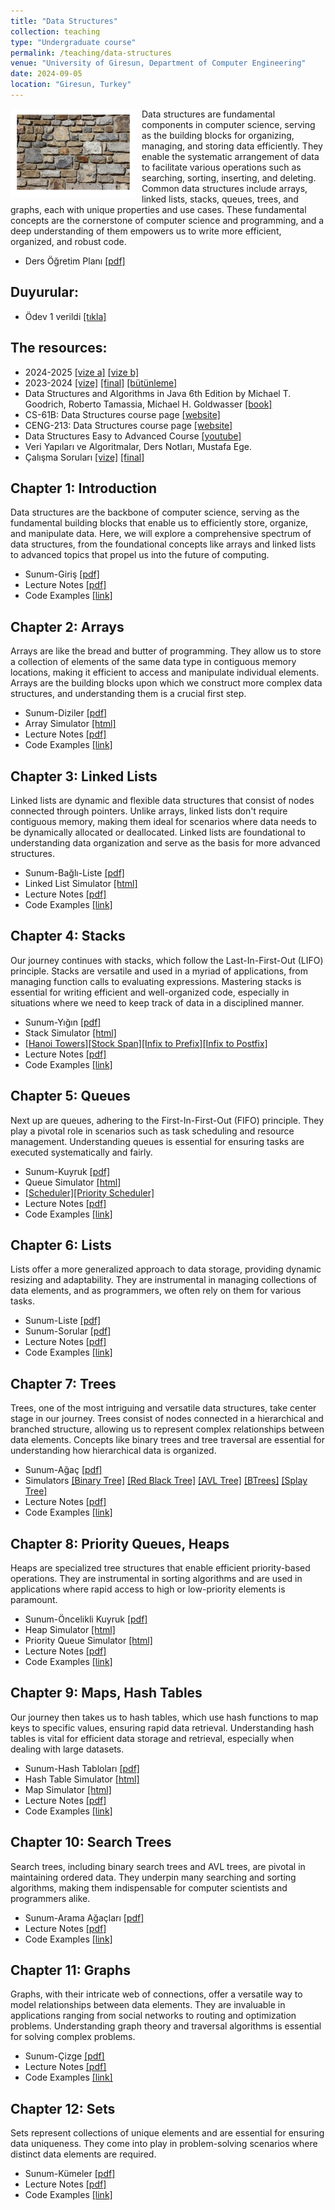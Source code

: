 ```yaml
---
title: "Data Structures"
collection: teaching
type: "Undergraduate course"
permalink: /teaching/data-structures
venue: "University of Giresun, Department of Computer Engineering"
date: 2024-09-05
location: "Giresun, Turkey"
---
```


<img align="left" width="200" alt="data structure" src="/images/teaching/data-structures-course.png" style="float: left; margin-right: 10px;"> Data structures are fundamental components in computer science, serving as the building blocks for organizing, managing, and storing data efficiently. They enable the systematic arrangement of data to facilitate various operations such as searching, sorting, inserting, and deleting. Common data structures include arrays, linked lists, stacks, queues, trees, and graphs, each with unique properties and use cases. These fundamental concepts are the cornerstone of computer science and programming, and a deep understanding of them empowers us to write more efficient, organized, and robust code.

* Ders Öğretim Planı <a href="../files/data_structures/slides/Bolum_00_Ders_Ogretim_Planı.pdf">[pdf]</a>

Duyurular:
---

* Ödev 1 verildi <a href="../files/data_structures/slides/odev1.html">[tıkla]</a>

The resources:
---

* 2024-2025 <a href="../files/data_structures/slides/2024-2025-vize-a-cevaplar.pdf">[vize a]</a> <a href="../files/data_structures/slides/2024-2025-vize-b-cevaplar.pdf">[vize b]</a> 
* 2023-2024 <a href="../files/data_structures/slides/2023-2024-vize-cevaplar.pdf">[vize]</a> <a href="../files/data_structures/slides/2023-2024-final-cevaplar.pdf">[final]</a> <a href="../files/data_structures/slides/2023-2024-butunleme-cevaplar.pdf">[bütünleme]</a>
* Data Structures and Algorithms in Java 6th Edition by Michael T. Goodrich, Roberto Tamassia, Michael H. Goldwasser <a href="https://bcs.wiley.com/he-bcs/Books?action=index&itemId=1118771338&bcsId=8635">[book]</a>
* CS-61B: Data Structures course page <a href="https://sp23.datastructur.es/">[website]</a>
* CENG-213: Data Structures course page <a href="https://user.ceng.metu.edu.tr/~ys/ceng213-ds">[website]</a>
* Data Structures Easy to Advanced Course <a href="https://www.youtube.com/watch?v=RBSGKlAvoiM">[youtube]</a>
* Veri Yapıları ve Algoritmalar, Ders Notları, Mustafa Ege.
* Çalışma Soruları <a href="../files/data_structures/slides/vize_calisma.txt">[vize]</a> <a href="../files/data_structures/slides/final_calisma.txt">[final]</a>

Chapter 1: Introduction
---

Data structures are the backbone of computer science, serving as the fundamental building blocks that enable us to efficiently store, organize, and manipulate data. Here, we will explore a comprehensive spectrum of data structures, from the foundational concepts like arrays and linked lists to advanced topics that propel us into the future of computing.

* Sunum-Giriş <a href="../files/data_structures/slides/Bolum_01_Giris.pdf">[pdf]</a>
* Lecture Notes <a href="../files/data_structures/Chapter_01_Introduction.pdf">[pdf]</a>
* Code Examples <a href="https://github.com/sercankulcu/data-structures-java/tree/main/Ders01/src">[link]</a>

Chapter 2: Arrays
---

Arrays are like the bread and butter of programming. They allow us to store a collection of elements of the same data type in contiguous memory locations, making it efficient to access and manipulate individual elements. Arrays are the building blocks upon which we construct more complex data structures, and understanding them is a crucial first step.

* Sunum-Diziler <a href="../files/data_structures/slides/Bolum_02_Diziler.pdf">[pdf]</a>
* Array Simulator <a href="../files/data_structures/slides/Bolum_02_Diziler.html">[html]</a>
* Lecture Notes <a href="../files/data_structures/Chapter_02_Arrays_Linked_Lists.pdf">[pdf]</a>
* Code Examples <a href="https://github.com/sercankulcu/data-structures-java/tree/main/Ders02/src">[link]</a>

Chapter 3: Linked Lists
---

Linked lists are dynamic and flexible data structures that consist of nodes connected through pointers. Unlike arrays, linked lists don't require contiguous memory, making them ideal for scenarios where data needs to be dynamically allocated or deallocated. Linked lists are foundational to understanding data organization and serve as the basis for more advanced structures.

* Sunum-Bağlı-Liste <a href="../files/data_structures/slides/Bolum_03_Bagli_Liste.pdf">[pdf]</a>
* Linked List Simulator <a href="../files/data_structures/slides/Bolum_03_Bagli_Liste.html">[html]</a>
* Lecture Notes <a href="../files/data_structures/Chapter_02_Arrays_Linked_Lists.pdf">[pdf]</a>
* Code Examples <a href="https://github.com/sercankulcu/data-structures-java/tree/main/Ders03/src">[link]</a>

Chapter 4: Stacks
---

Our journey continues with stacks, which follow the Last-In-First-Out (LIFO) principle. Stacks are versatile and used in a myriad of applications, from managing function calls to evaluating expressions. Mastering stacks is essential for writing efficient and well-organized code, especially in situations where we need to keep track of data in a disciplined manner.

* Sunum-Yığın <a href="../files/data_structures/slides/Bolum_04_Yigin.pdf">[pdf]</a>
* Stack Simulator <a href="../files/data_structures/slides/Bolum_04_Yigin.html">[html]</a>
* <a href="../files/data_structures/slides/Bolum_04_Tower_of_Hanoi.html">[Hanoi Towers]</a><a href="../files/data_structures/slides/Bolum_04_Stock_Span.html">[Stock Span]</a><a href="../files/data_structures/slides/Bolum_04_Infix_to_Prefix.html">[Infix to Prefix]</a><a href="../files/data_structures/slides/Bolum_04_Infix_to_Postfix.html">[Infix to Postfix]</a>
* Lecture Notes <a href="../files/data_structures/Chapter_03_Stacks_Queues_Deques.pdf">[pdf]</a>
* Code Examples <a href="https://github.com/sercankulcu/data-structures-java/tree/main/Ders04/src">[link]</a>

Chapter 5: Queues
---

Next up are queues, adhering to the First-In-First-Out (FIFO) principle. They play a pivotal role in scenarios such as task scheduling and resource management. Understanding queues is essential for ensuring tasks are executed systematically and fairly.

* Sunum-Kuyruk <a href="../files/data_structures/slides/Bolum_05_Kuyruk.pdf">[pdf]</a>
* Queue Simulator <a href="../files/data_structures/slides/Bolum_05_Kuyruk.html">[html]</a>
* <a href="../files/data_structures/slides/Bolum_05_Scheduler.html">[Scheduler]</a><a href="../files/data_structures/slides/Bolum_05_Priority_Scheduler.html">[Priority Scheduler]</a>
* Lecture Notes <a href="../files/data_structures/Chapter_03_Stacks_Queues_Deques.pdf">[pdf]</a>
* Code Examples <a href="https://github.com/sercankulcu/data-structures-java/tree/main/Ders05/src">[link]</a>

Chapter 6: Lists
---

Lists offer a more generalized approach to data storage, providing dynamic resizing and adaptability. They are instrumental in managing collections of data elements, and as programmers, we often rely on them for various tasks.

* Sunum-Liste <a href="../files/data_structures/slides/Bolum_06_Liste.pdf">[pdf]</a>
* Sunum-Sorular <a href="../files/data_structures/slides/Bolum_06_Sorular.pdf">[pdf]</a>
* Lecture Notes <a href="../files/data_structures/Chapter_04_Lists.pdf">[pdf]</a>
* Code Examples <a href="https://github.com/sercankulcu/data-structures-java/tree/main/Ders06/src">[link]</a>

Chapter 7: Trees
---

Trees, one of the most intriguing and versatile data structures, take center stage in our journey. Trees consist of nodes connected in a hierarchical and branched structure, allowing us to represent complex relationships between data elements. Concepts like binary trees and tree traversal are essential for understanding how hierarchical data is organized.

* Sunum-Ağaç <a href="../files/data_structures/slides/Bolum_07_Agac.pdf">[pdf]</a>
* Simulators <a href="../files/data_structures/slides/Bolum_07_Agac.html">[Binary Tree]</a> 
<a href="../files/data_structures/slides/Bolum_07_AgacRB.html">[Red Black Tree]</a> 
<a href="../files/data_structures/slides/Bolum_07_AgacAVL.html">[AVL Tree]</a>
<a href="../files/data_structures/slides/Bolum_07_AgacBTree.html">[BTrees]</a> 
<a href="../files/data_structures/slides/Bolum_07_AgacSplay.html">[Splay Tree]</a>
* Lecture Notes <a href="../files/data_structures/Chapter_06_Trees.pdf">[pdf]</a>
* Code Examples <a href="https://github.com/sercankulcu/data-structures-java/tree/main/Ders07/src">[link]</a>

Chapter 8: Priority Queues, Heaps
---

Heaps are specialized tree structures that enable efficient priority-based operations. They are instrumental in sorting algorithms and are used in applications where rapid access to high or low-priority elements is paramount.

* Sunum-Öncelikli Kuyruk <a href="../files/data_structures/slides/Bolum_08_Oncelikli_Kuyruk.pdf">[pdf]</a>
* Heap Simulator <a href="../files/data_structures/slides/Bolum_08_Heap.html">[html]</a>
* Priority Queue Simulator <a href="../files/data_structures/slides/Bolum_08_Priority_Queue.html">[html]</a>
* Lecture Notes <a href="../files/data_structures/Chapter_08_Heaps_Priority_Queues.pdf">[pdf]</a>
* Code Examples <a href="https://github.com/sercankulcu/data-structures-java/tree/main/Ders08/src">[link]</a>

Chapter 9: Maps, Hash Tables
---

Our journey then takes us to hash tables, which use hash functions to map keys to specific values, ensuring rapid data retrieval. Understanding hash tables is vital for efficient data storage and retrieval, especially when dealing with large datasets.

* Sunum-Hash Tabloları <a href="../files/data_structures/slides/Bolum_09_Hash_Tablosu.pdf">[pdf]</a>
* Hash Table Simulator <a href="../files/data_structures/slides/Bolum_09_Hash_Tablosu.html">[html]</a>
* Map Simulator <a href="../files/data_structures/slides/Bolum_09_Map.html">[html]</a>
* Lecture Notes <a href="../files/data_structures/Chapter_05_Maps_Hash_Tables_Sets.pdf">[pdf]</a>
* Code Examples <a href="https://github.com/sercankulcu/data-structures-java/tree/main/Ders09/src">[link]</a>

Chapter 10: Search Trees
---

Search trees, including binary search trees and AVL trees, are pivotal in maintaining ordered data. They underpin many searching and sorting algorithms, making them indispensable for computer scientists and programmers alike.

* Sunum-Arama Ağaçları <a href="../files/data_structures/slides/Bolum_10_Arama_Agaclari.pdf" target="_blank">[pdf]</a>
* Lecture Notes <a href="../files/data_structures/Chapter_06_Trees.pdf">[pdf]</a>
* Code Examples <a href="https://github.com/sercankulcu/data-structures-java/tree/main/Ders10/src">[link]</a>

Chapter 11: Graphs
---

Graphs, with their intricate web of connections, offer a versatile way to model relationships between data elements. They are invaluable in applications ranging from social networks to routing and optimization problems. Understanding graph theory and traversal algorithms is essential for solving complex problems.


* Sunum-Çizge <a href="../files/data_structures/slides/Bolum_11_Cizge.pdf">[pdf]</a>
* Lecture Notes <a href="../files/data_structures/Chapter_07_Graphs.pdf">[pdf]</a>
* Code Examples <a href="https://github.com/sercankulcu/data-structures-java/tree/main/Ders11/src">[link]</a>

Chapter 12: Sets
---

Sets represent collections of unique elements and are essential for ensuring data uniqueness. They come into play in problem-solving scenarios where distinct data elements are required.

* Sunum-Kümeler <a href="../files/data_structures/slides/Bolum_12_Kumeler.pdf">[pdf]</a>
* Lecture Notes <a href="../files/data_structures/Chapter_07_Graphs.pdf">[pdf]</a>
* Code Examples <a href="https://github.com/sercankulcu/data-structures-java/tree/main/Ders12/src">[link]</a>
